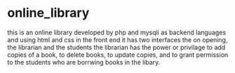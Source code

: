 # online_library
this is an online library developed by php and mysqli as backend languages and using html and css in the front end 
it has two interfaces the on opening, the librarian and the students
the librarian has the power or privilage to add copies of a book, to delete books, to update copies,  and to grant permission to the students who are borrwing books in the libary.
